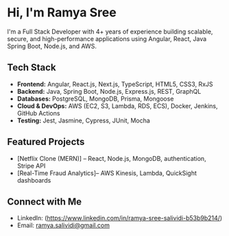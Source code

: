 # Hi, I'm Ramya Sree

I'm a Full Stack Developer with 4+ years of experience building scalable, secure, and high-performance applications using Angular, React, Java Spring Boot, Node.js, and AWS.

## Tech Stack
- **Frontend:** Angular, React.js, Next.js, TypeScript, HTML5, CSS3, RxJS
- **Backend:** Java, Spring Boot, Node.js, Express.js, REST, GraphQL
- **Databases:** PostgreSQL, MongoDB, Prisma, Mongoose
- **Cloud & DevOps:** AWS (EC2, S3, Lambda, RDS, ECS), Docker, Jenkins, GitHub Actions
- **Testing:** Jest, Jasmine, Cypress, JUnit, Mocha

## Featured Projects
- [Netflix Clone (MERN)] – React, Node.js, MongoDB, authentication, Stripe API
- [Real-Time Fraud Analytics]– AWS Kinesis, Lambda, QuickSight dashboards

## Connect with Me
- LinkedIn: (https://www.linkedin.com/in/ramya-sree-salividi-b53b9b214/)
- Email: ramya.salividi@gmail.com

